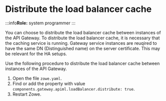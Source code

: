 # Distribute the load balancer cache

:::info**Role:** system programmer
:::

You can choose to distribute the load balancer cache between instances of the API Gateway. To distribute the load balancer cache, it is necessary that the caching service is running. Gateway service instances are reuqired to have the same DN (Distinguished name) on the server certificate. This may be relevant for the HA setups.

Use the following procedure to distribute the load balancer cache between instances of the API Gateway.

1. Open the file `zowe.yaml`.
2. Find or add the property with value `components.gateway.apiml.loadBalancer.distribute: true`.
3. Restart Zowe.